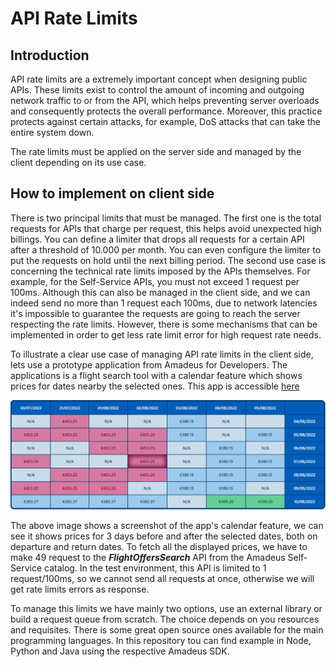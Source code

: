 # API Rate Limits

## Introduction
API rate limits are a extremely important concept when designing public APIs. These limits exist to control the amount of incoming and outgoing network traffic to or from the API, which helps preventing server overloads and consequently protects the overall performance. Moreover, this practice protects against certain attacks, for example, DoS attacks that can take the entire system down.

The rate limits must be applied on the server side and managed by the client depending on its use case.

## How to implement on client side

There is two principal limits that must be managed. The first one is the total requests for APIs that charge per request, this helps avoid unexpected high billings. You can define a limiter that drops all requests for a certain API after a threshold of 10.000 per month. You can even configure the limiter to put the requests on hold until the next billing period. The second use case is concerning the technical rate limits imposed by the APIs themselves. For example, for the Self-Service APIs, you must not exceed 1 request per 100ms. Although this can also be managed in the client side, and we can indeed send no more than 1 request each 100ms, due to network latencies it's impossible to guarantee the requests are going to reach the server respecting the rate limits. However, there is some mechanisms that can be implemented in order to get less rate limit error for high request rate needs.

To illustrate a clear use case of managing API rate limits in the client side, lets use a prototype application from Amadeus for Developers. The applications is a flight search tool with a calendar feature which shows prices for dates nearby the selected ones. This app is accessible [here](https://github.com/gustavo-bertoldi/FlightSearchCalendar)

![Calendar](imgs/Calendar.png)

The above image shows a screenshot of the app's calendar feature, we can see it shows prices for 3 days before and after the selected dates, both on departure and return dates. To fetch all the displayed prices, we have to make 49 request to the ***FlightOffersSearch*** API from the Amadeus Self-Service catalog. In the test environment, this API is limited to 1 request/100ms, so we cannot send all requests at once, otherwise we will get rate limits errors as response.

To manage this limits we have mainly two options, use an external library or build a request queue from scratch. The choice depends on you resources and requisites. There is some great open source ones available for the main programming languages. In this repository tou can find example in Node, Python and Java using the respective Amadeus SDK.

